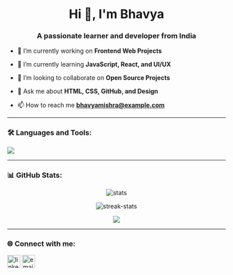 
<h1 align="center">Hi 👋, I'm Bhavya</h1>
<h3 align="center">A passionate learner and developer from India</h3>

- 🔭 I’m currently working on **Frontend Web Projects**

- 🌱 I’m currently learning **JavaScript, React, and UI/UX**

- 👯 I’m looking to collaborate on **Open Source Projects**

- 💬 Ask me about **HTML, CSS, GitHub, and Design**

- 📫 How to reach me **bhavyamishra@example.com**

---

### 🛠️ Languages and Tools:

<p align="left">
  <img src="https://skillicons.dev/icons?i=html,css,js,react,github,figma,vscode" />
</p>

---

### 📊 GitHub Stats:

<p align="center">
  <img src="https://github-readme-stats.vercel.app/api?username=bhavya-username&show_icons=true&theme=radical" alt="stats" />
</p>

<p align="center">
  <img src="https://github-readme-streak-stats.herokuapp.com/?user=bhavya-username&theme=radical" alt="streak-stats" />
</p>

<p align="center">
  <img src="https://github-readme-stats.vercel.app/api/top-langs/?username=bhavya-username&layout=compact&theme=radical" />
</p>

---

### 🌐 Connect with me:

<p align="left">
  <a href="https://linkedin.com/in/your-link" target="blank"><img align="center" src="https://cdn-icons-png.flaticon.com/512/174/174857.png" alt="linkedin" height="30" width="30" /></a>
  <a href="mailto:bhavyamishra@example.com"><img align="center" src="https://cdn-icons-png.flaticon.com/512/732/732200.png" alt="email" height="30" width="30" /></a>
</p>
